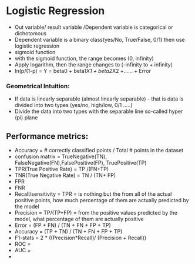 # Logistic Regression
- Out variable/ result variable /Dependent variable is categorical or dichotomous 
- Dependent variable is a binary class(yes/No, True/False, 0/1) then use logistic regression
- sigmoid function
- with the sigmoid function, the range becomes (0, infinity)
- Apply logarithm, then the range changes to (-infinity to + infinity)
- ln(p/(1-p) = Y = beta0 + beta1*X1 + beta2*X2 +...... + Error

### Geometrical Intuition:
- If data is linearly separable (almost linearly separable) - that is data is divided into two types (yes/no, high/low, 0/1 .....)
- Divide the data into two types with the separable line so-called hyper (pi) plane

## Performance metrics:
- Accuracy = # correctly classified points / Total # points in the dataset
- confusion matrix = TrueNegative(TN), FalseNegative(FN),FalsePositive(FP), TruePositive(TP)
- TPR(True Positive Rate) = TP /(FN+TP)
- TNR(True Negative Rate) = TN / (TN+ FP)
- FPR
- FNR
- Recall/sensitivity = TPR = is nothing but the from all of the actual positive points, how much percentage of them are actually predicted by the model
- Precision = TP/(TP+FP) = from the positive values predicted by the model, what percentage of them are actually positive
- Error = (FP + FN) / (TN + FN + FP + TP) 
- Accuracy = (TP + TN) / (TN + FN + FP + TP) 
-  F1-stats = 2 * ((Precision*Recall)/ (Precision + Recall))
-  ROC =
-  AUC =
-  
